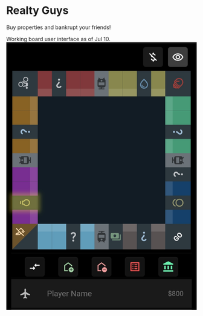 # Realty Guys
 Buy properties and bankrupt your friends!

Working board user interface as of Jul 10.
![board](lib/assets/board.jpg)
